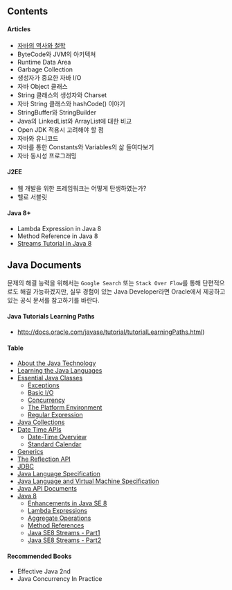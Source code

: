 ## Contents

#### Articles

- [자바의 역사와 철학](https://github.com/stunstunstun/awesome-wiki/blob/master/Java/java-history.md)
- ByteCode와 JVM의 아키텍쳐
- Runtime Data Area
- Garbage Collection
- 생성자가 중요한 자바 I/O
- 자바 Object 클래스
- String 클래스의 생성자와 Charset
- 자바 String 클래스와 hashCode() 이야기
- StringBuffer와 StringBuilder
- Java의 LinkedList와 ArrayList에 대한 비교
- Open JDK 적용시 고려해야 할 점
- 자바와 유니코드
- 자바를 통한 Constants와 Variables의 삶 들여다보기
- 자바 동시성 프로그래밍

#### J2EE

- 웹 개발을 위한 프레임워크는 어떻게 탄생하였는가?
- 헬로 서블릿

#### Java 8+

- Lambda Expression in Java 8
- Method Reference in Java 8
- [Streams Tutorial in Java 8](http://winterbe.com/posts/2014/07/31/java8-stream-tutorial-examples/)

## Java Documents

문제의 해결 능력을 위해서는 `Google Search` 또는 `Stack Over Flow`를 통해 단편적으로도 해결 가능하겠지만, 실무 경험이 있는 Java Developer라면 Oracle에서 제공하고 있는 공식 문서를 참고하기를 바란다.

#### Java Tutorials Learning Paths
- http://docs.oracle.com/javase/tutorial/tutorialLearningPaths.html)

#### Table

- [About the Java Technology](https://docs.oracle.com/javase/tutorial/getStarted/intro/definition.html)
- [Learning the Java Languages](https://docs.oracle.com/javase/tutorial/java/)
- [Essential Java Classes](https://docs.oracle.com/javase/tutorial/essential/index.html)
	- [Exceptions](https://docs.oracle.com/javase/tutorial/essential/exceptions/index.html)
	- [Basic I/O](https://docs.oracle.com/javase/tutorial/essential/io/index.html)
	- [Concurrency](https://docs.oracle.com/javase/tutorial/essential/concurrency/index.html)
	- [The Platform Environment](https://docs.oracle.com/javase/tutorial/essential/environment/index.html)
	- [Regular Expression](https://docs.oracle.com/javase/tutorial/essential/regex/index.html)
- [Java Collections](https://docs.oracle.com/javase/tutorial/collections/index.html)
- [Date Time APIs](https://docs.oracle.com/javase/tutorial/datetime/index.html)
	- [Date-Time Overview](https://docs.oracle.com/javase/tutorial/datetime/overview/index.html)
	- [Standard Calendar](https://docs.oracle.com/javase/tutorial/datetime/iso/index.html)
- [Generics](http://docs.oracle.com/javase/tutorial/extra/generics/index.html)
- [The Reflection API](https://docs.oracle.com/javase/tutorial/reflect/)
- [JDBC](http://docs.oracle.com/javase/tutorial/jdbc/index.html)
- [Java Language Specification](http://docs.oracle.com/javase/specs/jls/se8/html/index.html)
- [Java Language and Virtual Machine Specification](http://docs.oracle.com/javase/specs/jvms/se8/html/index.html)
- [Java API Documents](http://docs.oracle.com/javase/8/docs/api/index.html)
- [Java 8](http://www.oracle.com/technetwork/java/javase/8-whats-new-2157071.html)
	- [Enhancements in Java SE 8
](http://docs.oracle.com/javase/8/docs/technotes/guides/language/enhancements.html#javase8)
	- [Lambda Expressions](http://docs.oracle.com/javase/tutorial/java/javaOO/lambdaexpressions.html)
	- [Aggregate Operations](http://docs.oracle.com/javase/tutorial/collections/streams/index.html)
	- [Method References](https://docs.oracle.com/javase/tutorial/java/javaOO/methodreferences.html)
	- [Java SE8 Streams - Part1](http://www.oracle.com/technetwork/articles/java/ma14-java-se-8-streams-2177646.html)
	- [Java SE8 Streams - Part2](http://www.oracle.com/technetwork/articles/java/architect-streams-pt2-2227132.html)

#### Recommended Books

- Effective Java 2nd
- Java Concurrency In Practice

